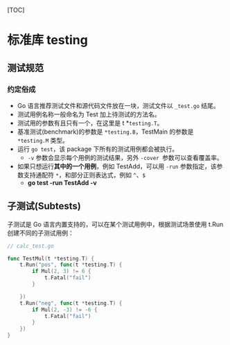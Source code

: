 
[TOC]

# 标准库 testing

## 测试规范

### 约定俗成
- Go 语言推荐测试文件和源代码文件放在一块，测试文件以 `_test.go` 结尾。
- 测试用例名称一般命名为 Test 加上待测试的方法名。
- 测试用的参数有且只有一个，在这里是 t *`testing.T`。
- 基准测试(benchmark)的参数是 `*testing.B`，TestMain 的参数是 `*testing.M` 类型。
- 运行 `go test`，该 package 下所有的测试用例都会被执行。
  - `-v` 参数会显示每个用例的测试结果，另外 `-cover `参数可以查看覆盖率。
- 如果只想运行**其中的一个用例**，例如 TestAdd，可以用 `-run` 参数指定，该参数支持通配符 `*`，和部分正则表达式，例如 `^`、`$`
  - **go test -run TestAdd -v**



## 子测试(Subtests)
子测试是 Go 语言内置支持的，可以在某个测试用例中，根据测试场景使用 t.Run创建不同的子测试用例：
```go
// calc_test.go

func TestMul(t *testing.T) {
	t.Run("pos", func(t *testing.T) {
		if Mul(2, 3) != 6 {
			t.Fatal("fail")
		}

	})
	t.Run("neg", func(t *testing.T) {
		if Mul(2, -3) != -6 {
			t.Fatal("fail")
		}
	})
}
```